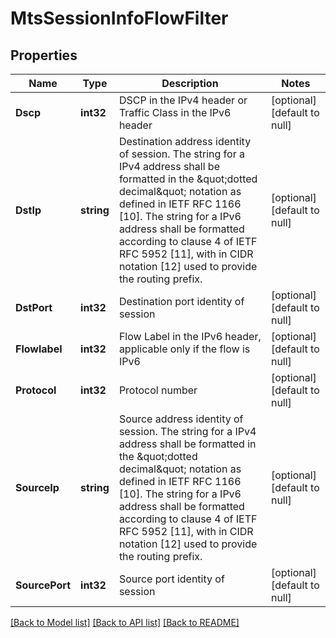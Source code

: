 # MtsSessionInfoFlowFilter

## Properties
Name | Type | Description | Notes
------------ | ------------- | ------------- | -------------
**Dscp** | **int32** | DSCP in the IPv4 header or Traffic Class in the IPv6 header | [optional] [default to null]
**DstIp** | **string** | Destination address identity of session. The string for a IPv4 address shall be formatted in the \&quot;dotted decimal\&quot; notation as defined in IETF RFC 1166 [10]. The string for a IPv6 address shall be formatted according to clause 4 of IETF RFC 5952 [11], with in CIDR notation [12] used to provide the routing prefix. | [optional] [default to null]
**DstPort** | **int32** | Destination port identity of session | [optional] [default to null]
**Flowlabel** | **int32** | Flow Label in the IPv6 header, applicable only if the flow is IPv6 | [optional] [default to null]
**Protocol** | **int32** | Protocol number | [optional] [default to null]
**SourceIp** | **string** | Source address identity of session. The string for a IPv4 address shall be formatted in the \&quot;dotted decimal\&quot; notation as defined in IETF RFC 1166 [10]. The string for a IPv6 address shall be formatted according to clause 4 of IETF RFC 5952 [11], with in CIDR notation [12] used to provide the routing prefix. | [optional] [default to null]
**SourcePort** | **int32** | Source port identity of session | [optional] [default to null]

[[Back to Model list]](../README.md#documentation-for-models) [[Back to API list]](../README.md#documentation-for-api-endpoints) [[Back to README]](../README.md)


